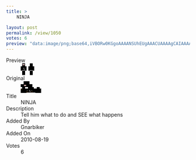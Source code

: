 ```yaml
---
title: >
    NINJA

layout: post
permalink: /view/1050
votes: 6
preview: "data:image/png;base64,iVBORw0KGgoAAAANSUhEUgAAACUAAAAgCAIAAAAaMSbnAAAABnRSTlMA/wD/AP5AXyvrAAAAk0lEQVRIie2V3Q2AIAyEqXECZmFZdmIWRqA+GA1iqyg/GtILL5CWL3cQAMSgNgFMilJcc6GcdrqineZkjs4lK2BMRR7hbwfUJbG83eLZa7lg8PvSmwdPG5JsuQw5jZ7nb3jW2n68FdYISYuDIYZ4NEcW8m7O7/tIC/31fl8O/633nizSWufsldMu/5HwhCc84b3TAgmda0qSkpmJAAAAAElFTkSuQmCC"
---
```

<dl class="side-by-side">
<dt>Preview</dt>
<dd>
    <img class="preview" src="data:image/png;base64,iVBORw0KGgoAAAANSUhEUgAAACUAAAAgCAIAAAAaMSbnAAAABnRSTlMA/wD/AP5AXyvrAAAAk0lEQVRIie2V3Q2AIAyEqXECZmFZdmIWRqA+GA1iqyg/GtILL5CWL3cQAMSgNgFMilJcc6GcdrqineZkjs4lK2BMRR7hbwfUJbG83eLZa7lg8PvSmwdPG5JsuQw5jZ7nb3jW2n68FdYISYuDIYZ4NEcW8m7O7/tIC/31fl8O/633nizSWufsldMu/5HwhCc84b3TAgmda0qSkpmJAAAAAElFTkSuQmCC">
</dd>
<dt>Original</dt>
<dd>
    <img class="preview" src="data:image/png;base64,iVBORw0KGgoAAAANSUhEUgAAAEAAAAAgCAYAAACinX6EAAAAn0lEQVR42u3W4QmAIBCG4f61T4M0hju5k7O4gkFQHGFkiJx6r/BByAn5oIfL8j1SZYYfAAAAAAAAADAxQFIOAN0DpBCyMQUgIeQcJ4AeAAAAs70Tan+4NUhzUAAAsASwb+u9WH5PFAAAAEDxIeS9nx/AOXcmt/krJfVDAsiNvCH8qR8OoKSHSASFnqML8LwG5gDMn4Da+u4BYoxN0xrgAG+mMDIFqN6sAAAAAElFTkSuQmCC">
</dd>
<dt>Title</dt>
<dd>NINJA</dd>
<dt>Description</dt>
<dd>Tell him what to do and SEE what happens</dd>
<dt>Added By</dt>
<dd>Gnarbiker</dd>
<dt>Added On</dt>
<dd>2010-08-19</dd>
<dt>Votes</dt>
<dd>6</dd>
</dl>
